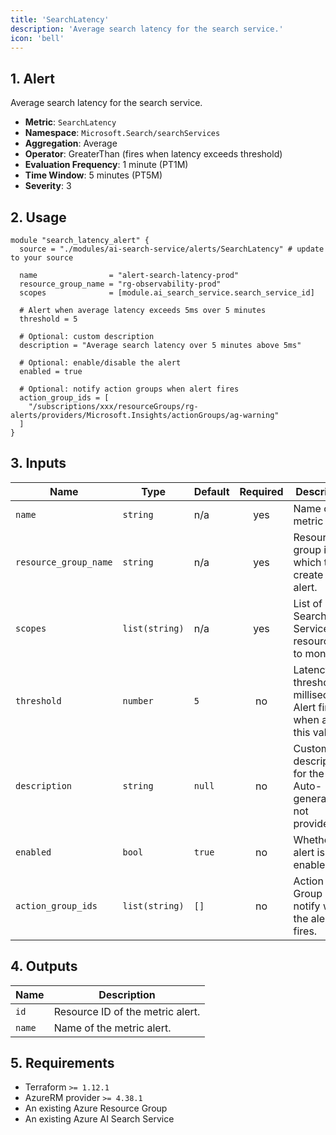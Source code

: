 ```yaml
---
title: 'SearchLatency'
description: 'Average search latency for the search service.'
icon: 'bell'
---
```


## 1. Alert
Average search latency for the search service.

- **Metric**: `SearchLatency`
- **Namespace**: `Microsoft.Search/searchServices`
- **Aggregation**: Average
- **Operator**: GreaterThan (fires when latency exceeds threshold)
- **Evaluation Frequency**: 1 minute (PT1M)
- **Time Window**: 5 minutes (PT5M)
- **Severity**: 3

## 2. Usage
```hcl main.tf
module "search_latency_alert" {
  source = "./modules/ai-search-service/alerts/SearchLatency" # update to your source

  name                = "alert-search-latency-prod"
  resource_group_name = "rg-observability-prod"
  scopes              = [module.ai_search_service.search_service_id]

  # Alert when average latency exceeds 5ms over 5 minutes
  threshold = 5

  # Optional: custom description
  description = "Average search latency over 5 minutes above 5ms"

  # Optional: enable/disable the alert
  enabled = true

  # Optional: notify action groups when alert fires
  action_group_ids = [
    "/subscriptions/xxx/resourceGroups/rg-alerts/providers/Microsoft.Insights/actionGroups/ag-warning"
  ]
}
```

## 3. Inputs
| Name                  | Type           | Default | Required | Description                                                     |
| --------------------- | -------------- | ------- | :------: | --------------------------------------------------------------- |
| `name`                | `string`       | n/a     |   yes    | Name of the metric alert.                                      |
| `resource_group_name` | `string`       | n/a     |   yes    | Resource group in which to create the alert.                   |
| `scopes`              | `list(string)` | n/a     |   yes    | List of Search Service resource IDs to monitor.                |
| `threshold`           | `number`       | `5`     |    no    | Latency threshold in milliseconds. Alert fires when above this value. |
| `description`         | `string`       | `null`  |    no    | Custom description for the alert. Auto-generated if not provided. |
| `enabled`             | `bool`         | `true`  |    no    | Whether the alert is enabled.                                  |
| `action_group_ids`    | `list(string)` | `[]`    |    no    | Action Group IDs to notify when the alert fires.               |

## 4. Outputs
| Name   | Description                     |
| ------ | -------------------------------- |
| `id`   | Resource ID of the metric alert. |
| `name` | Name of the metric alert.        |

## 5. Requirements
- Terraform `>= 1.12.1`
- AzureRM provider `>= 4.38.1`
- An existing Azure Resource Group
- An existing Azure AI Search Service


